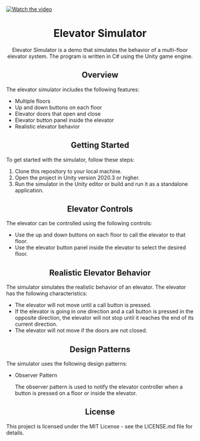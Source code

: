 [![Watch the video](https://img.youtube.com/vi/AgjRJsXUnFI/maxresdefault.jpg)](https://www.youtube.com/watch?v=AgjRJsXUnFI&autoplay=1&ab_channel=ShakilHassan)

<h1 style="text-align:center;">Elevator Simulator</h1>

<p style="text-align:center;">Elevator Simulator is a demo that simulates the behavior of a multi-floor elevator system. The program is written in C# using the Unity game engine.</p>

<h2 style="text-align:center;">Overview</h2>

<p>The elevator simulator includes the following features:</p>

<ul>
  <li>Multiple floors</li>
  <li>Up and down buttons on each floor</li>
  <li>Elevator doors that open and close</li>
  <li>Elevator button panel inside the elevator</li>
  <li>Realistic elevator behavior</li>
</ul>

<h2 style="text-align:center;">Getting Started</h2>

<p>To get started with the simulator, follow these steps:</p>

<ol>
  <li>Clone this repository to your local machine.</li>
  <li>Open the project in Unity version 2020.3 or higher.</li>
  <li>Run the simulator in the Unity editor or build and run it as a standalone application.</li>
</ol>

<h2 style="text-align:center;">Elevator Controls</h2>

<p>The elevator can be controlled using the following controls:</p>

<ul>
  <li>Use the up and down buttons on each floor to call the elevator to that floor.</li>
  <li>Use the elevator button panel inside the elevator to select the desired floor.</li>
</ul>

<h2 style="text-align:center;">Realistic Elevator Behavior</h2>

<p>The simulator simulates the realistic behavior of an elevator. The elevator has the following characteristics:</p>

<ul>
  <li>The elevator will not move until a call button is pressed.</li>
  <li>If the elevator is going in one direction and a call button is pressed in the opposite direction, the elevator will not stop until it reaches the end of its current direction.</li>
  <li>The elevator will not move if the doors are not closed.</li>
</ul>

<h2 style="text-align:center;">Design Patterns</h2>

<p>The simulator uses the following design patterns:</p>

<ul>
  <li>Observer Pattern</li>
  <p>The observer pattern is used to notify the elevator controller when a button is pressed on a floor or inside the elevator.</p>
</ul>

<h2 style="text-align:center;">License</h2>

<p>This project is licensed under the MIT License - see the LICENSE.md file for details.</p>
